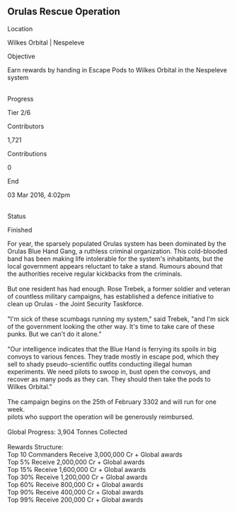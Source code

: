 ## Orulas Rescue Operation

Location

Wilkes Orbital \| Nespeleve

Objective

Earn rewards by handing in Escape Pods to Wilkes Orbital in the
Nespeleve system

\
Progress

Tier 2/6

Contributors

1,721

Contributions

0

End

03 Mar 2016, 4:02pm

\
Status

Finished

For year, the sparsely populated Orulas system has been dominated by the
Orulas Blue Hand Gang, a ruthless criminal organization. This
cold-blooded band has been making life intolerable for the system\'s
inhabitants, but the local government appears reluctant to take a stand.
Rumours abound that the authorities receive regular kickbacks from the
criminals.\
\
But one resident has had enough. Rose Trebek, a former soldier and
veteran of countless military campaigns, has established a defence
initiative to clean up Orulas - the Joint Security Taskforce.\
\
\"I\'m sick of these scumbags running my system,\" said Trebek, \"and
I\'m sick of the government looking the other way. It\'s time to take
care of these punks. But we can\'t do it alone.\"\
\
\"Our intelligence indicates that the Blue Hand is ferrying its spoils
in big convoys to various fences. They trade mostly in escape pod, which
they sell to shady pseudo-scientific outfits conducting illegal human
experiments. We need pilots to swoop in, bust open the convoys, and
recover as many pods as they can. They should then take the pods to
Wilkes Orbital.\"\
\
The campaign begins on the 25th of February 3302 and will run for one
week.\
pilots who support the operation will be generously reimbursed.\
\
Global Progress: 3,904 Tonnes Collected\
\
Rewards Structure:\
Top 10 Commanders Receive 3,000,000 Cr + Global awards\
Top 5% Receive 2,000,000 Cr + Global awards\
Top 15% Receive 1,600,000 Cr + Global awards\
Top 30% Receive 1,200,000 Cr + Global awards\
Top 60% Receive 800,000 Cr + Global awards\
Top 90% Receive 400,000 Cr + Global awards\
Top 99% Receive 200,000 Cr + Global awards
